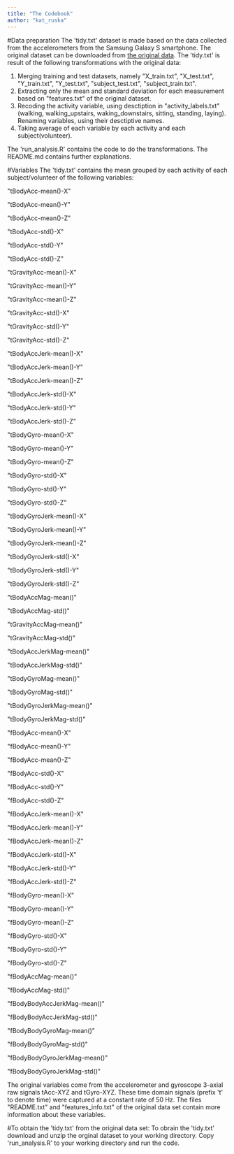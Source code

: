```yaml
---
title: "The Codebook"
author: "kat_ruska"
---
```


#Data preparation
The 'tidy.txt' dataset is made based on the data collected from the accelerometers from the Samsung Galaxy S smartphone. The original dataset can be downloaded from [the original data](https://d396qusza40orc.cloudfront.net/getdata%2Fprojectfiles%2FUCI%20HAR%20Dataset.zip). 
The 'tidy.txt' is  result of the following transformations with the original data:

1. Merging training and test datasets, namely "X_train.txt", "X_test.txt", "Y_train.txt", "Y_test.txt", "subject_test.txt", "subject_train.txt".
2. Extracting only the mean and standard deviation for each measurement based on "features.txt" of the original dataset.
3. Recoding the activity variable, using desctiption in "activity_labels.txt" (walking, walking_upstairs, waking_downstairs, sitting, standing, laying). Renaming variables, using their desctiptive names.
4. Taking average of each variable by each activity and each subject(volunteer).

The 'run_analysis.R' contains the code to do the transformations. The README.md contains further explanations.

#Variables
The 'tidy.txt' contains the mean grouped by each activity of each subject/volunteer of the following variables:

"tBodyAcc-mean()-X"

"tBodyAcc-mean()-Y"

"tBodyAcc-mean()-Z"

"tBodyAcc-std()-X"

"tBodyAcc-std()-Y"

"tBodyAcc-std()-Z"

"tGravityAcc-mean()-X"

"tGravityAcc-mean()-Y"

"tGravityAcc-mean()-Z"

"tGravityAcc-std()-X"

"tGravityAcc-std()-Y"

"tGravityAcc-std()-Z"

"tBodyAccJerk-mean()-X"

"tBodyAccJerk-mean()-Y"

"tBodyAccJerk-mean()-Z"

"tBodyAccJerk-std()-X"

"tBodyAccJerk-std()-Y"

"tBodyAccJerk-std()-Z"

"tBodyGyro-mean()-X"

"tBodyGyro-mean()-Y"

"tBodyGyro-mean()-Z"

"tBodyGyro-std()-X"

"tBodyGyro-std()-Y"

"tBodyGyro-std()-Z"

"tBodyGyroJerk-mean()-X"

"tBodyGyroJerk-mean()-Y"

"tBodyGyroJerk-mean()-Z"

"tBodyGyroJerk-std()-X"

"tBodyGyroJerk-std()-Y"

"tBodyGyroJerk-std()-Z"

"tBodyAccMag-mean()"

"tBodyAccMag-std()"

"tGravityAccMag-mean()"

"tGravityAccMag-std()"

"tBodyAccJerkMag-mean()"

"tBodyAccJerkMag-std()"

"tBodyGyroMag-mean()"

"tBodyGyroMag-std()"

"tBodyGyroJerkMag-mean()"

"tBodyGyroJerkMag-std()"

"fBodyAcc-mean()-X"

"fBodyAcc-mean()-Y"

"fBodyAcc-mean()-Z"

"fBodyAcc-std()-X"

"fBodyAcc-std()-Y"

"fBodyAcc-std()-Z"

"fBodyAccJerk-mean()-X"

"fBodyAccJerk-mean()-Y"

"fBodyAccJerk-mean()-Z"

"fBodyAccJerk-std()-X"

"fBodyAccJerk-std()-Y"

"fBodyAccJerk-std()-Z"

"fBodyGyro-mean()-X"

"fBodyGyro-mean()-Y"

"fBodyGyro-mean()-Z"

"fBodyGyro-std()-X"

"fBodyGyro-std()-Y"

"fBodyGyro-std()-Z"

"fBodyAccMag-mean()"

"fBodyAccMag-std()"

"fBodyBodyAccJerkMag-mean()"

"fBodyBodyAccJerkMag-std()"

"fBodyBodyGyroMag-mean()"

"fBodyBodyGyroMag-std()"

"fBodyBodyGyroJerkMag-mean()"

"fBodyBodyGyroJerkMag-std()"

The original variables come from the accelerometer and gyroscope 3-axial raw signals tAcc-XYZ and tGyro-XYZ. These time domain signals (prefix 't' to denote time) were captured at a constant rate of 50 Hz. The files "README.txt" and "features_info.txt" of the original data set contain more information about these variables.

#To obtain the 'tidy.txt' from the original data set:
To obrain the 'tidy.txt' download and unzip the orginal dataset to your working directory. Copy 'run_analysis.R' to your working directory and run the code.





